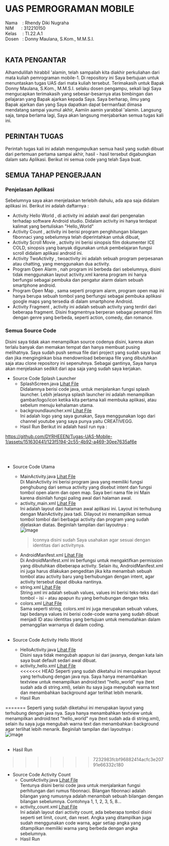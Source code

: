 # UAS PEMROGRAMAN MOBILE 
Nama &nbsp; &nbsp;: Rhendy Diki Nugraha<br>
NIM&nbsp; &nbsp; &nbsp; : 312210150<br>
Kelas&ensp; &nbsp; : TI.22.A.1<br>
Dosen &nbsp; : Donny Maulana, S.Kom., M.M.S.I.<br><br>

## KATA PENGANTAR
Alhamdulillah hirabbil 'alamin, telah sampailah kita diakhir perkuliahan dari mata kuliah pemrograman mobile-1. Di repository ini Saya bertujuan untuk menuntaskan tugas UAS dari mata kuliah tersebut. Terimakasih untuk Bapak Donny Maulana, S.Kom., M.M.S.I. selaku dosen pengampu, sekali lagi Saya mengucapkan terimakasih yang sebesar-besarnya atas bimbingan dan pelajaran yang Bapak ajarkan kepada Saya. Saya berharap, ilmu yang Bapak ajarkan dan yang Saya dapatkan dapat bermanfaat dimasa mendatang sampai yaumul akhir, Aamiin aamin yarabbal 'alamin. Langsung saja, tanpa berlama lagi, Saya akan langsung menjabarkan semua tugas kali ini.

## PERINTAH TUGAS
Perintah tugas kali ini adalah mengumpulkan semua hasil yang sudah dibuat dari pertemuan pertama sampai akhir, hasil - hasil tersebut digabungkan dalam satu Aplikasi. Berikut ini semua code yang telah Saya buat.

## SEMUA TAHAP PENGERJAAN
### Penjelasan Aplikasi
Sebelumnya saya akan menjelaskan terlebih dahulu, ada apa saja didalam aplikasi ini. Berikut ini adalah daftarnya :
- Activity Hello World , di activity ini adalah awal dari pengenalan terhadap software Android studio. Didalam activity ini hanya terdapat kalimat yang bertuliskan "Hello_World"
- Activity Count ,  activity ini berisi program penghitungan bilangan fibonnaci yang sebelumnya telah diperintahkan untuk dibuat,
- Activity Scroll Movie , activity ini berisi sinopsis film dokumenter ICE COLD, sinopsis yang banyak digunakan untuk pembelajaran fungsi scroll didalam aplikasi android ini.
- Activity TwoActivity ,  twoactivity ini adalah sebuah program perpesanan atau chatting, yang menggunakan dua activity.
- Program Open Alarm , nah program ini berbeda dari sebelumnya, disini tidak menggunakan layout activity.xml karena program ini hanya berfungsi sebagai pembuka dan pengatur alarm dalam sebuah smartphone android.
- Program Open Map ,  sama seperti program alarm, program open map ini hanya berupa sebuah tombol yang berfungsi sebagai pembuka aplikasi google maps yang tersedia di dalam smartphone Android.
- Activity Fragment , activity ini adalah sebuah activity yang terdiri dari beberapa fragment. Disini fragmentnya berperan sebagai penampil film dengan genre yang berbeda, seperti action, comedy, dan romance.

### Semua Source Code
Disini saya tidak akan menampilkan source codenya disini, karena akan terlalu banyak dan memakan tempat dan hanya membuat pusing melihatnya. Saya sudah push semua file dari project yang sudah saya buat dan jika menginginkan bisa mendownload beberapa file yang dibutuhkan saja atau clone repository ini sepenuhnya. Sebagai gantinya, Saya hanya akan menjelaskan sedikit dari apa saja yang sudah saya kerjakan.

- Source Code Splash Launcher
  - SplashScreen.java [Lihat File](TugasSepuluh/app/src/main/java/com/example/tugassepuluh/SplashScreen.java)<br>
    Didalamnya berisi code java, untuk menjalankan fungsi splash launcher. Lebih jelasnya splash launcher ini adalah menampilkan gambar/logo/icon ketika kita pertama kali membuka             aplikasi, atau sebelum menuju kehalaman utama.
  - backgroundlauncher.xml [Lihat File](TugasSepuluh/app/src/main/res/drawable/backgroundlauncher.xml)<br>
    Ini adalah logo yang saya gunakan, Saya menggunakan logo dari channel youtube yang saya punya yaitu CREATIVEGG.
  - Hasil Run
    Berikut ini adalah hasil run nya :<br>
    
https://github.com/DYRHEEEN/Tugas-UAS-Mobile-1/assets/151630441/123f5194-2c55-4b92-a469-30ee7635af6e

<br><br>


- Source Code Utama
  - MainActivity.java [Lihat File](TugasSepuluh/app/src/main/java/com/example/tugassepuluh/MainActivity.java)<br>
    Di MainActivity ini berisi program java yang memiliki fungsi penghubung dari semua activity yang disebut intent dan fungsi tombol open alarm dan open map. Saya beri nama file ini         Main karena disinilah fungsi paling awal dari halaman awal.
  - activity_main.xml [Lihat File](TugasSepuluh/app/src/main/res/layout/activity_main.xml)<br>
    Ini adalah layout dari halaman awal aplikasi ini. Layout ini terhubung dengan MainActivity.java tadi. Dilayout ini menampilkan semua tombol tombol dari berbagai activity dan program      yang sudah dijelaskan diatas. Beginilah tampilan dari layoutnya :<br>
    ![image](https://github.com/DYRHEEEN/Tugas-UAS-Mobile-1/assets/151630441/a581874e-e647-4b21-8f19-4f90125967a3)
    > Iconnya disini sudah Saya usahakan agar sesuai dengan identitas dari activitynya.
  - AndroidManifest.xml [Lihat File](TugasSepuluh/app/src/main/AndroidManifest.xml)<br>
    Di AndroidManifest.xml ini berfungsi untuk mengaktifkan permission yang dibutuhkan dibeberapa activity. Selain itu, AndroidManifest.xml ini juga harus dilakukan pengeditan jika kita      menambah sebuah tombol atau activity baru yang berhubungan dengan intent, agar activity tersebut dapat dibuka nantinya.
  - string.xml [Lihat File](TugasSepuluh/app/src/main/res/values/strings.xml)<br>
    String.xml ini adalah sebuah values, values ini berisi teks-teks dari tombol - isi - atau apapun itu yang berhubungan dengan teks.
  - colors.xml [Lihat File](TugasSepuluh/app/src/main/res/values/colors.xml)<br>
    Sama seperti string, colors.xml ini juga merupakan sebuah values, tapi bedanya values ini berisi code-code warna yang sudah dibuat menjadi ID atau identitas yang bertujuan untuk          memudahkan dalam pemanggilan warnanya di dalam coding.<br><br>

- Source Code Activity Hello World
  - HelloActivity.java [Lihat File](TugasSepuluh/app/src/main/java/com/example/tugassepuluh/HelloActivity.java)<br>
    Disini saya tidak mengubah apapun isi dari javanya, dengan kata lain saya buat default sedari awal dibuat.
  - activity_hello.xml [Lihat File](TugasSepuluh/app/src/main/res/layout/activity_hello.xml)<br>
<<<<<<< HEAD
    Seperti yang sudah diketahui ini merupakan layout yang terhubung dengan java nya. Saya hanya menambahkan textview untuk menampilkan android:text "hello_world" nya (text sudah ada di      string.xml), selain itu saya juga mengubah warna text dan menambahkan background agar terlihat lebih menarik.
  - Hasil Run
    
    
=======
    Seperti yang sudah diketahui ini merupakan layout yang terhubung dengan java nya. Saya hanya menambahkan textview untuk menampilkan android:text "hello_world" nya (text sudah ada di      string.xml), selain itu saya juga mengubah warna text dan menambahkan background agar terlihat lebih menarik. Beginilah tampilan dari layoutnya :<br>
    ![image](https://github.com/DYRHEEEN/Tugas-UAS-Mobile-1/assets/151630441/053aaa84-c74d-4a86-82db-ff5557543529)<br><br>
  - Hasil Run
    
>>>>>>> 7232983fcbf96882414acfc3e20791e66332c180

- Source Code Activity Count
  - CountActivity.java [Lihat File](TugasSepuluh/app/src/main/java/com/example/tugassepuluh/CountActivity.java)<br>
    Tentunya disini berisi code java untuk menjalankan fungsi perhitungan dari rumus fibonnaci. Bilangan fibonnaci adalah bilangan yang rumusnya adalah menambah sebuah bilangan dengan        bilangan sebelumnya. Contohnya 1, 1, 2, 3, 5, 8...
  - activity_count.xml [Lihat File](TugasSepuluh/app/src/main/res/layout/activity_count.xml)<br>
    Ini adalah layout dari activity count, ada beberapa tombol disini seperti set limit, count, dan reset. Angka yang ditampilkan juga sudah menggunakan code warna, agar setiap angka         yang ditampilkan memiliki warna yang berbeda dengan angka sebelumnya.
  - Hasil Run
    

